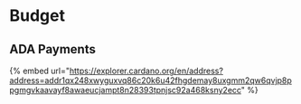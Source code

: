 # Budget

## ADA Payments

{% embed url="https://explorer.cardano.org/en/address?address=addr1qx248xwyguxvq86c20k6u42fhgdemay8uxgmm2qw6qvjp8ppgmgvkaavayf8awaeucjampt8n28393tpnjsc92a468ksny2ecc" %}
